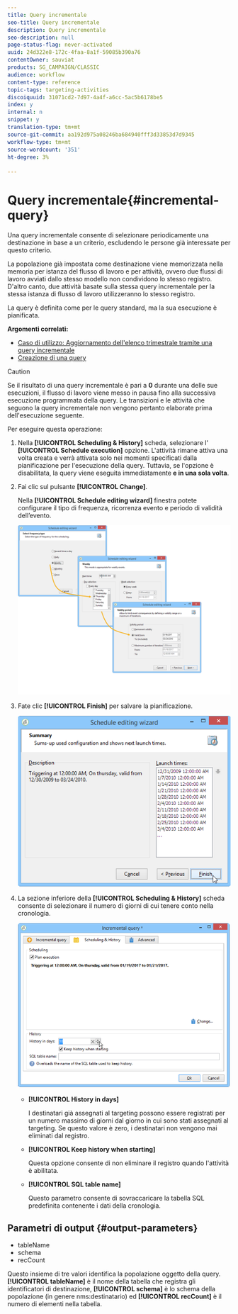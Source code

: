 ```yaml
---
title: Query incrementale
seo-title: Query incrementale
description: Query incrementale
seo-description: null
page-status-flag: never-activated
uuid: 24d322e8-172c-4faa-8a1f-59085b390a76
contentOwner: sauviat
products: SG_CAMPAIGN/CLASSIC
audience: workflow
content-type: reference
topic-tags: targeting-activities
discoiquuid: 31071cd2-7d97-4a4f-a6cc-5ac5b6178be5
index: y
internal: n
snippet: y
translation-type: tm+mt
source-git-commit: aa192d975a08246ba684940fff3d33853d7d9345
workflow-type: tm+mt
source-wordcount: '351'
ht-degree: 3%

---
```



# Query incrementale{#incremental-query}

Una query incrementale consente di selezionare periodicamente una destinazione in base a un criterio, escludendo le persone già interessate per questo criterio.

La popolazione già impostata come destinazione viene memorizzata nella memoria per istanza del flusso di lavoro e per attività, ovvero due flussi di lavoro avviati dallo stesso modello non condividono lo stesso registro. D&#39;altro canto, due attività basate sulla stessa query incrementale per la stessa istanza di flusso di lavoro utilizzeranno lo stesso registro.

La query è definita come per le query standard, ma la sua esecuzione è pianificata.

**Argomenti correlati:**

* [Caso di utilizzo: Aggiornamento dell&#39;elenco trimestrale tramite una query incrementale](../../workflow/using/quarterly-list-update.md)
* [Creazione di una query](../../workflow/using/query.md#creating-a-query)

>[!CAUTION]
>
>Se il risultato di una query incrementale è pari a **0** durante una delle sue esecuzioni, il flusso di lavoro viene messo in pausa fino alla successiva esecuzione programmata della query. Le transizioni e le attività che seguono la query incrementale non vengono pertanto elaborate prima dell&#39;esecuzione seguente.

Per eseguire questa operazione:

1. Nella **[!UICONTROL Scheduling & History]** scheda, selezionare l&#39; **[!UICONTROL Schedule execution]** opzione. L&#39;attività rimane attiva una volta creata e verrà attivata solo nei momenti specificati dalla pianificazione per l&#39;esecuzione della query. Tuttavia, se l&#39;opzione è disabilitata, la query viene eseguita immediatamente **e in una sola volta**.
1. Fai clic sul pulsante **[!UICONTROL Change]**. 

   Nella **[!UICONTROL Schedule editing wizard]** finestra potete configurare il tipo di frequenza, ricorrenza evento e periodo di validità dell’evento.

   ![](assets/s_user_segmentation_wizard_11.png)

1. Fate clic **[!UICONTROL Finish]** per salvare la pianificazione.

   ![](assets/s_user_segmentation_wizard_valid.png)

1. La sezione inferiore della **[!UICONTROL Scheduling & History]** scheda consente di selezionare il numero di giorni di cui tenere conto nella cronologia.

   ![](assets/edit_request_inc.png)

   * **[!UICONTROL History in days]**

      I destinatari già assegnati al targeting possono essere registrati per un numero massimo di giorni dal giorno in cui sono stati assegnati al targeting. Se questo valore è zero, i destinatari non vengono mai eliminati dal registro.

   * **[!UICONTROL Keep history when starting]**

      Questa opzione consente di non eliminare il registro quando l&#39;attività è abilitata.

   * **[!UICONTROL SQL table name]**

      Questo parametro consente di sovraccaricare la tabella SQL predefinita contenente i dati della cronologia.

## Parametri di output {#output-parameters}

* tableName
* schema
* recCount

Questo insieme di tre valori identifica la popolazione oggetto della query. **[!UICONTROL tableName]** è il nome della tabella che registra gli identificatori di destinazione, **[!UICONTROL schema]** è lo schema della popolazione (in genere nms:destinatario) ed **[!UICONTROL recCount]** è il numero di elementi nella tabella.
